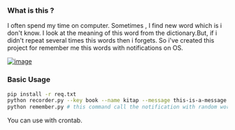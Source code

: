 ### What is this ?

I often spend my time on computer. Sometimes , I find new word which is i don't know. I look at the meaning of this word
from the dictionary.But, if i didn't repeat several times this words then i forgets. So i've created this project for remember me this words 
with notifications on OS.

[![image](https://i.hizliresim.com/Z54vvz.png)](https://hizliresim.com/Z54vvz)

### Basic Usage

```bash
pip install -r req.txt
python recorder.py --key book --name kitap --message this-is-a-message kitap # this command will create notification which is you wants to remember
python remember.py # this command call the notification with random words which is created before by you
```

You can use with crontab.
